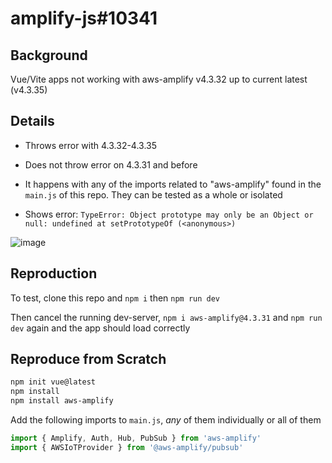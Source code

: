 # amplify-js#10341

## Background
Vue/Vite apps not working with aws-amplify v4.3.32 up to current latest (v4.3.35)

## Details
* Throws error with 4.3.32-4.3.35

* Does not throw error on 4.3.31 and before

* It happens with any of the imports related to "aws-amplify" found in the `main.js` of this repo. They can be tested as a whole or isolated 

* Shows error: `TypeError: Object prototype may only be an Object or null: undefined at setPrototypeOf (<anonymous>)`

![image](https://user-images.githubusercontent.com/30082936/191274972-dfb447dd-9f72-4c24-8622-3b938a812e52.png)

## Reproduction
To test, clone this repo and `npm i` then `npm run dev`

Then cancel the running dev-server, `npm i aws-amplify@4.3.31` and `npm run dev` again and the app should load correctly

## Reproduce from Scratch

```bash
npm init vue@latest
npm install
npm install aws-amplify
```

Add the following imports to `main.js`, *any* of them individually or all of them
```js
import { Amplify, Auth, Hub, PubSub } from 'aws-amplify'
import { AWSIoTProvider } from '@aws-amplify/pubsub'
```